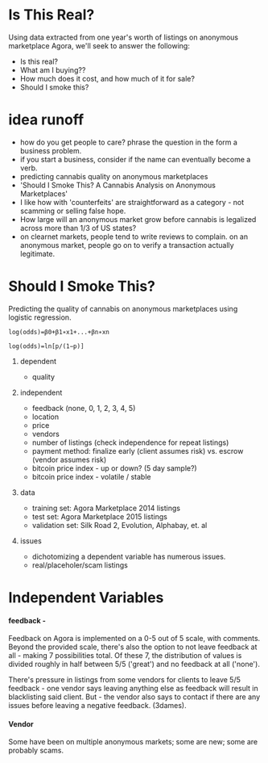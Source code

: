 
# Is This Real?

Using data extracted from one year's worth of listings on anonymous marketplace Agora, we'll seek to answer the following:

- Is this real?
- What am I buying?? 
- How much does it cost, and how much of it for sale?
- Should I smoke this?


# idea runoff

- how do you get people to care? phrase the question in the form a business problem. 
- if you start a business, consider if the name can eventually become a verb.
- predicting cannabis quality on anonymous marketplaces
- 'Should I Smoke This? A Cannabis Analysis on Anonymous Marketplaces'
- I like how with 'counterfeits' are straightforward as a category - not scamming or selling false hope. 
- How large will an anonymous market grow before cannabis is legalized across more than 1/3 of US states? 
- on clearnet markets, people tend to write reviews to complain. on an anonymous market, people go on to verify a transaction actually legitimate. 


# Should I Smoke This?

Predicting the quality of cannabis on anonymous marketplaces using logistic regression.

	log(odds)=β0+β1∗x1+...+βn∗xn

	log(odds)=ln[p/(1−p)]


1. dependent
	* quality

2. independent
	* feedback (none, 0, 1, 2, 3, 4, 5)
	* location
	* price
	* vendors
	* number of listings (check independence for repeat listings)
	* payment method: finalize early (client assumes risk) vs. escrow (vendor assumes risk)
	* bitcoin price index - up or down? (5 day sample?)
	* bitcoin price index - volatile  / stable

3. data
	* training set: 	Agora Marketplace 2014 listings
	* test set: 		Agora Marketplace 2015 listings
	* validation set: 	Silk Road 2, Evolution, Alphabay, et. al

4. issues
	* dichotomizing a dependent variable has numerous issues.
	* real/placeholer/scam listings

# Independent Variables

#### feedback - 

Feedback on Agora is implemented on a 0-5 out of 5 scale, with comments. Beyond the provided scale, there's also the option to not leave feedback at all - making 7 possibilities total. Of these 7, the distribution of values is divided roughly in half between 5/5 ('great') and no feedback at all ('none').

There's pressure in listings from some vendors for clients to leave 5/5 feedback - one vendor says leaving anything else as feedback will result in blacklisting said client. But - the vendor also says to contact if there are any issues before leaving a negative feedback. (3dames). 


#### Vendor

Some have been on multiple anonymous markets; some are new; some are probably scams.




	
